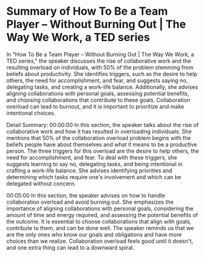 # Summary of How To Be a Team Player – Without Burning Out | The Way We Work, a TED series

In "How To Be a Team Player – Without Burning Out | The Way We Work, a TED series," the speaker discusses the rise of collaborative work and the resulting overload on individuals, with 50% of the problem stemming from beliefs about productivity. She identifies triggers, such as the desire to help others, the need for accomplishment, and fear, and suggests saying no, delegating tasks, and creating a work-life balance. Additionally, she advises aligning collaborations with personal goals, assessing potential benefits, and choosing collaborations that contribute to these goals. Collaboration overload can lead to burnout, and it is important to prioritize and make intentional choices.

Detail Summary: 
00:00:00
In this section, the speaker talks about the rise of collaborative work and how it has resulted in overloading individuals. She mentions that 50% of the collaboration overload problem begins with the beliefs people have about themselves and what it means to be a productive person. The three triggers for this overload are the desire to help others, the need for accomplishment, and fear. To deal with these triggers, she suggests learning to say no, delegating tasks, and being intentional in crafting a work-life balance. She advises identifying priorities and determining which tasks require one's involvement and which can be delegated without concern.

00:05:00
In this section, the speaker advises on how to handle collaboration overload and avoid burning out. She emphasizes the importance of aligning collaborations with personal goals, considering the amount of time and energy required, and assessing the potential benefits of the outcome. It is essential to choose collaborations that align with goals, contribute to them, and can be done well. The speaker reminds us that we are the only ones who know our goals and obligations and have more choices than we realize. Collaboration overload feels good until it doesn't, and one extra thing can lead to a downward spiral.

